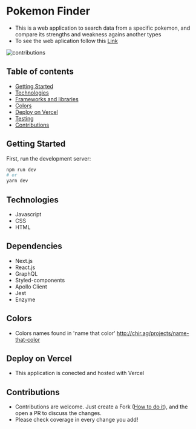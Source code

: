 # Pokemon Finder
  * This is a web application to search data from a specific pokemon, and compare its strengths and weakness agains another types
  * To see the web aplication follow this [Link](pokemon-finder-xi.vercel.app/)
  
 ![contributions](https://img.shields.io/static/v1?label=contributions&message=welcome&color=green)

## Table of contents
* [Getting Started](#getting-started)
* [Technologies](#technologies)
* [Frameworks and libraries](#frameworks-and-libraries)
* [Colors](#Colors)
* [Deploy on Vercel](#deploy-on-vercel)
* [Testing](#testing)
* [Contributions](#contributions)

## Getting Started

First, run the development server:

```bash
npm run dev
# or
yarn dev
```

## Technologies 

- Javascript
- CSS
- HTML

## Dependencies

- Next.js
- React.js
- GraphQL
- Styled-components
- Apollo Client
- Jest
- Enzyme

## Colors

- Colors names found in 'name that color' http://chir.ag/projects/name-that-color

## Deploy on Vercel

- This application is conected and hosted with Vercel

## Contributions

* Contributions are welcome. Just create a Fork ([How to do it](http://kbroman.org/github_tutorial/pages/fork.html)), and the open a PR to discuss the changes.
* Please check coverage in every change you add!
